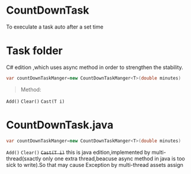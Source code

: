 # CountDownTask
To execulate a task auto after a set time

# Task folder 
C# edition ,which uses async method in order to strengthen the stability.

  ```c#
  var countDownTaskManger=new CountDownTaskManger<T>(double minutes)
  ```
 
>Method:

  `Add()`
  `Clear()`
  `Cast(T i)`

# CountDownTask.java
  ```java
  var countDownTaskManger=new CountDownTaskManger<T>(double minutes)
  ```
  `Add()`
  `Clear()`
  ~~`Cast(T i)`~~
this is java edition,implemented by multi-thread(sxactly only one extra thread,beacuse async method in java is too sick to write).So that may cause Exception by multi-thread assets assign
